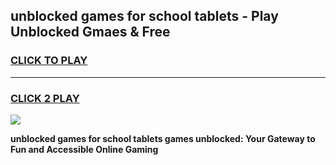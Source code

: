 
## unblocked games for school tablets - Play Unblocked Gmaes & Free
<h3>
<a href="https://news.freeplayer.one?title=unblocked_games_for_school_tablets&ref=23F">CLICK TO PLAY</a></h3>
<hr>

<h3>
<a href="https://news.freeplayer.one?title=unblocked_games_for_school_tablets&ref=23F">CLICK 2 PLAY</a>
  
</h3>

<a href="https://news.freeplayer.one?title=unblocked_games_for_school_tablets&ref=23F/"><img src="https://clearcache.store/games.png"></a>


**unblocked games for school tablets games unblocked: Your Gateway to Fun and Accessible Online Gaming**
